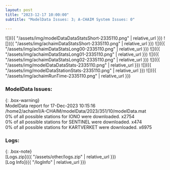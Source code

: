 ```yaml
---
layout: post
title: "2023-12-17 10:00:00"
subtitle: "ModelData Issues: 3; A-CHAIM System Issues: 0"

---
```


![]({{ "/assets/img/modelDataDataStatsShort-2335110.png" | relative_url }})
![]({{ "/assets/img/achaimDataStatsShort-2335110.png" | relative_url }})
![]({{ "/assets/img/achaimDataStatsLong00-2335110.png" | relative_url }})
![]({{ "/assets/img/achaimDataStatsLong01-2335110.png" | relative_url }})
![]({{ "/assets/img/achaimDataStatsLong02-2335110.png" | relative_url }})
![]({{ "/assets/img/modelDataDataStats-2335110.png" | relative_url }})
![]({{ "/assets/img/modelDataStationStats-2335110.png" | relative_url }})
![]({{ "/assets/img/achaimRunTime-2335110.png" | relative_url }})


### ModelData Issues:  
  
{: .box-warning}  
 ModelData report for 17-Dec-2023 10:15:16   
 /home2/achaim1/A-CHAIM/modelData/2023/351/10/modelData.mat   
 0% of all possible stations for IONO were downloaded. x2754   
 0% of all possible stations for SENTINEL were downloaded. x474   
 0% of all possible stations for KARTVERKET were downloaded. x6975   
  


### Logs:  
  
{: .box-note}  
[Logs.zip]({{ "/assets/other/logs.zip" | relative_url }})  
[Log Info]({{ "/logInfo" | relative_url }})  
